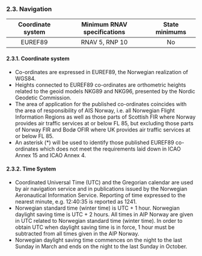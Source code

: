 ### 	2.3. Navigation

| Coordinate system | Minimum RNAV specifications | State minimums |
| :---------------: | :-------------------------: | :------------: |
|      EUREF89      |       RNAV 5, RNP 10        |       No       |

#### 2.3.1. Coordinate system

- Co-ordinates are expressed in EUREF89, the Norwegian realization of WGS84.
- Heights connected to EUREF89 co-ordinates are orthometric heights related to the geoid models NKG89 and NKG96, presented by the Nordic Geodetic  Commission.
- The area of application for the published co-ordinates coincides with the area of responsibility of AIS Norway, i.e. all Norwegian Flight Information Regions as well as those parts of Scottish FIR where Norway  provides air traffic services at or below FL 85, but excluding those  parts of Norway FIR and Bodø OFIR where UK provides air traffic services at or below FL 85.
- An asterisk (*) will be used to identify those published EUREF89 co-ordinates which does not meet the requirements laid down in ICAO Annex 15 and ICAO Annex 4.

#### 2.3.2. Time System

- Coordinated Universal Time (UTC) and the Gregorian calendar are used by  air navigation service and in publications issued by the Norwegian  Aeronautical Information Service. Reporting of time expressed to the nearest minute, e.g. 12:40:35 is reported as 1241.
- Norwegian standard time (winter time) is UTC + 1 hour. Norwegian daylight saving time is UTC + 2 hours. All times in AIP Norway are given in UTC related to Norwegian standard time (winter time). In order to obtain UTC when daylight saving time is in force, 1 hour must be subtracted from all times given in the AIP Norway.
- Norwegian daylight saving time commences on the night to the last Sunday in March and ends on the night to the last Sunday in October.